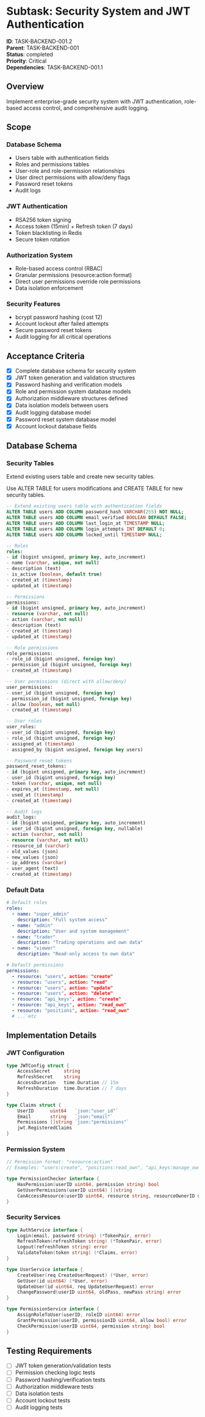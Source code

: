 # Subtask: Security System and JWT Authentication

**ID**: TASK-BACKEND-001.2  
**Parent**: TASK-BACKEND-001  
**Status**: completed  
**Priority**: Critical  
**Dependencies**: TASK-BACKEND-001.1

## Overview

Implement enterprise-grade security system with JWT authentication, role-based access control, and comprehensive audit logging.

## Scope

### Database Schema
- Users table with authentication fields
- Roles and permissions tables
- User-role and role-permission relationships
- User direct permissions with allow/deny flags
- Password reset tokens
- Audit logs

### JWT Authentication
- RSA256 token signing
- Access token (15min) + Refresh token (7 days)
- Token blacklisting in Redis
- Secure token rotation

### Authorization System
- Role-based access control (RBAC)
- Granular permissions (resource:action format)
- Direct user permissions override role permissions
- Data isolation enforcement

### Security Features
- bcrypt password hashing (cost 12)
- Account lockout after failed attempts
- Secure password reset tokens
- Audit logging for all critical operations

## Acceptance Criteria

- [x] Complete database schema for security system
- [x] JWT token generation and validation structures
- [x] Password hashing and verification models
- [x] Role and permission system database models
- [x] Authorization middleware structures defined
- [x] Data isolation models between users
- [x] Audit logging database model
- [x] Password reset system database model
- [x] Account lockout database fields

## Database Schema

### Security Tables

Extend existing users table and create new security tables.

Use ALTER TABLE for users modifications and CREATE TABLE for new security tables.

```sql
-- Extend existing users table with authentication fields
ALTER TABLE users ADD COLUMN password_hash VARCHAR(255) NOT NULL;
ALTER TABLE users ADD COLUMN email_verified BOOLEAN DEFAULT FALSE;
ALTER TABLE users ADD COLUMN last_login_at TIMESTAMP NULL;
ALTER TABLE users ADD COLUMN login_attempts INT DEFAULT 0;
ALTER TABLE users ADD COLUMN locked_until TIMESTAMP NULL;

-- Roles
roles:
- id (bigint unsigned, primary key, auto_increment)
- name (varchar, unique, not null)
- description (text)
- is_active (boolean, default true)
- created_at (timestamp)
- updated_at (timestamp)

-- Permissions
permissions:
- id (bigint unsigned, primary key, auto_increment)
- resource (varchar, not null)
- action (varchar, not null)
- description (text)
- created_at (timestamp)
- updated_at (timestamp)

-- Role permissions
role_permissions:
- role_id (bigint unsigned, foreign key)
- permission_id (bigint unsigned, foreign key)
- created_at (timestamp)

-- User permissions (direct with allow/deny)
user_permissions:
- user_id (bigint unsigned, foreign key)
- permission_id (bigint unsigned, foreign key)
- allow (boolean, not null)
- created_at (timestamp)

-- User roles
user_roles:
- user_id (bigint unsigned, foreign key)
- role_id (bigint unsigned, foreign key)
- assigned_at (timestamp)
- assigned_by (bigint unsigned, foreign key users)

-- Password reset tokens
password_reset_tokens:
- id (bigint unsigned, primary key, auto_increment)
- user_id (bigint unsigned, foreign key)
- token (varchar, unique, not null)
- expires_at (timestamp, not null)
- used_at (timestamp)
- created_at (timestamp)

-- Audit logs
audit_logs:
- id (bigint unsigned, primary key, auto_increment)
- user_id (bigint unsigned, foreign key, nullable)
- action (varchar, not null)
- resource (varchar, not null)
- resource_id (varchar)
- old_values (json)
- new_values (json)
- ip_address (varchar)
- user_agent (text)
- created_at (timestamp)
```

### Default Data
```yaml
# Default roles
roles:
  - name: "super_admin"
    description: "Full system access"
  - name: "admin" 
    description: "User and system management"
  - name: "trader"
    description: "Trading operations and own data"
  - name: "viewer"
    description: "Read-only access to own data"

# Default permissions
permissions:
  - resource: "users", action: "create"
  - resource: "users", action: "read"
  - resource: "users", action: "update"
  - resource: "users", action: "delete"
  - resource: "api_keys", action: "create"
  - resource: "api_keys", action: "read_own"
  - resource: "positions", action: "read_own"
  # ... etc
```

## Implementation Details

### JWT Configuration
```go
type JWTConfig struct {
    AccessSecret     string
    RefreshSecret    string
    AccessDuration   time.Duration // 15m
    RefreshDuration  time.Duration // 7 days
}

type Claims struct {
    UserID      uint64   `json:"user_id"`
    Email       string   `json:"email"`
    Permissions []string `json:"permissions"`
    jwt.RegisteredClaims
}
```

### Permission System
```go
// Permission format: "resource:action"
// Examples: "users:create", "positions:read_own", "api_keys:manage_own"

type PermissionChecker interface {
    HasPermission(userID uint64, permission string) bool
    GetUserPermissions(userID uint64) []string
    CanAccessResource(userID uint64, resource string, resourceOwnerID uint64) bool
}
```

### Security Services
```go
type AuthService interface {
    Login(email, password string) (*TokenPair, error)
    RefreshToken(refreshToken string) (*TokenPair, error)
    Logout(refreshToken string) error
    ValidateToken(token string) (*Claims, error)
}

type UserService interface {
    CreateUser(req CreateUserRequest) (*User, error)
    GetUser(id uint64) (*User, error)
    UpdateUser(id uint64, req UpdateUserRequest) error
    ChangePassword(userID uint64, oldPass, newPass string) error
}

type PermissionService interface {
    AssignRoleToUser(userID, roleID uint64) error
    GrantPermission(userID, permissionID uint64, allow bool) error
    CheckPermission(userID uint64, permission string) bool
}
```

## Testing Requirements

- [ ] JWT token generation/validation tests
- [ ] Permission checking logic tests
- [ ] Password hashing/verification tests
- [ ] Authorization middleware tests
- [ ] Data isolation tests
- [ ] Account lockout tests
- [ ] Audit logging tests
